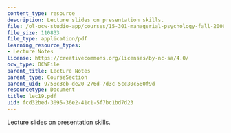 ```yaml
---
content_type: resource
description: Lecture slides on presentation skills.
file: /ol-ocw-studio-app/courses/15-301-managerial-psychology-fall-2006/fcd32bed309536e241c15f7bc1bd7d23_lec19.pdf
file_size: 110833
file_type: application/pdf
learning_resource_types:
- Lecture Notes
license: https://creativecommons.org/licenses/by-nc-sa/4.0/
ocw_type: OCWFile
parent_title: Lecture Notes
parent_type: CourseSection
parent_uid: 9758c3eb-de20-276d-7d3c-5cc30c580f9d
resourcetype: Document
title: lec19.pdf
uid: fcd32bed-3095-36e2-41c1-5f7bc1bd7d23
---
```

Lecture slides on presentation skills.